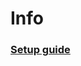 # Info

### [Setup guide](https://github.com/Razacx/mobiele-toepassingen_karavaan/blob/master/karavaan_mobile/setup.md)

